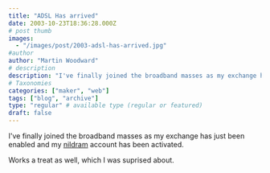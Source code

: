 ```yaml
---
title: "ADSL Has arrived"
date: 2003-10-23T18:36:28.000Z
# post thumb
images:
  - "/images/post/2003-adsl-has-arrived.jpg"
#author
author: "Martin Woodward"
# description
description: "I've finally joined the broadband masses as my exchange has just been enabled and my nildram account has been activated."
# Taxonomies
categories: ["maker", "web"]
tags: ["blog", "archive"]
type: "regular" # available type (regular or featured)
draft: false
---
```

I've finally joined the broadband masses as my exchange has just been enabled and my [nildram](http://www.nildram.com) account has been activated.

Works a treat as well, which I was suprised about.